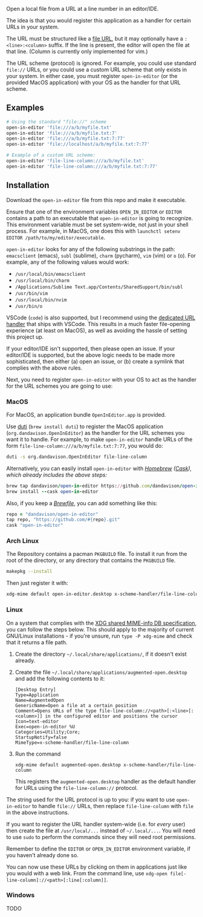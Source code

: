Open a local file from a URL at a line number in an editor/IDE.

The idea is that you would register this application as a handler for certain URLs in your system.

The URL must be structured like a [file URL](https://en.wikipedia.org/wiki/File_URI_scheme), but it may optionally have a `:<line>:<column>` suffix. If the line is present, the editor will open the file at that line. (Column is currently only implemented for vim.)

The URL scheme (protocol) is ignored. For example, you could use standard `file://` URLs, or you could use a custom URL scheme that only exists in your system. In either case, you must register `open-in-editor` (or the provided MacOS application) with your OS as the handler for that URL scheme.

## Examples

```bash
# Using the standard "file://" scheme
open-in-editor 'file:///a/b/myfile.txt'
open-in-editor 'file:///a/b/myfile.txt:7'
open-in-editor 'file:///a/b/myfile.txt:7:77'
open-in-editor 'file://localhost/a/b/myfile.txt:7:77'

# Example of a custom URL scheme:
open-in-editor 'file-line-column:///a/b/myfile.txt'
open-in-editor 'file-line-column:///a/b/myfile.txt:7:77'
```


## Installation

Download the `open-in-editor` file from this repo and make it executable.

Ensure that one of the environment variables `OPEN_IN_EDITOR` or `EDITOR` contains a path to an executable that `open-in-editor` is going to recognize. This environment variable must be set system-wide, not just in your shell process. For example, in MacOS, one does this with `launchctl setenv EDITOR /path/to/my/editor/executable`.

`open-in-editor` looks for any of the following substrings in the path: `emacsclient` (emacs), `subl` (sublime), `charm` (pycharm), `vim` (vim) or `o` (o). For example, any of the following values would work:

- `/usr/local/bin/emacsclient`
- `/usr/local/bin/charm`
- `/Applications/Sublime Text.app/Contents/SharedSupport/bin/subl`
- `/usr/bin/vim`
- `/usr/local/bin/nvim`
- `/usr/bin/o`

VSCode (`code`) is also supported, but I recommend using the [dedicated URL handler](https://code.visualstudio.com/docs/editor/command-line#_opening-vs-code-with-urls) that ships with VSCode. This results in a much faster file-opening experience (at least on MacOS), as well as avoiding the hassle of setting this project up.

If your editor/IDE isn't supported, then please open an issue. If your editor/IDE is supported, but the above logic needs to be made more sophisticated, then either (a) open an issue, or (b) create a symlink that complies with the above rules.

Next, you need to register `open-in-editor` with your OS to act as the handler for the URL schemes you are going to use:

### MacOS

For MacOS, an application bundle `OpenInEditor.app` is provided.

Use [duti](https://github.com/moretension/duti) (`brew install duti`) to register the MacOS application (`org.dandavison.OpenInEditor`) as the handler for the URL schemes you want it to handle. For example, to make `open-in-editor` handle URLs of the form `file-line-column:///a/b/myfile.txt:7:77`, you would do:

```bash
duti -s org.dandavison.OpenInEditor file-line-column
```

Alternatively, you can easily install `open-in-editor` with _[Homebrew](https://brew.sh) ([Cask](https://docs.brew.sh/Cask-Cookbook)), which already includes the above steps:_
```rb
brew tap dandavison/open-in-editor https://github.com/dandavison/open-in-editor.git
brew install --cask open-in-editor
```

Also, if you keep a [_Brewfile_](https://github.com/Homebrew/homebrew-bundle#usage), you can add something like this:
```rb
repo = "dandavison/open-in-editor"
tap repo, "https://github.com/#{repo}.git"
cask "open-in-editor"
```

### Arch Linux

The Repository contains a pacman ``PKGBUILD`` file. To install it run from the root of the directory, or any directory that contains the ``PKGBUILD`` file.

```sh
makepkg --install
```

Then just register it with:

```sh
xdg-mime default open-in-editor.desktop x-scheme-handler/file-line-column
```

### Linux

On a system that complies with the [XDG shared MIME-info DB specification](https://specifications.freedesktop.org/shared-mime-info-spec/shared-mime-info-spec-latest.html#idm140625828587776), you can follow the steps below. This should apply to the majority of current GNU/Linux installations - if you're unsure, run `type -P xdg-mime` and check that it returns a file path.

1. Create the directory `~/.local/share/applications/`, if it doesn't exist already.

2. Create the file `~/.local/share/applications/augmented-open.desktop` and add the following contents to it:
   ```
   [Desktop Entry]
   Type=Application
   Name=AugmentedOpen
   GenericName=Open a file at a certain position
   Comment=Opens URLs of the type file-line-column://<path>[:<line>[:<column>]] in the configured editor and positions the cursor
   Icon=text-editor
   Exec=open-in-editor %U
   Categories=Utility;Core;
   StartupNotify=false
   MimeType=x-scheme-handler/file-line-column
   ```

3. Run the command
   ```
   xdg-mime default augmented-open.desktop x-scheme-handler/file-line-column
   ```
   This registers the `augmented-open.desktop` handler as the default handler for URLs using the `file-line-column://` protocol.

The string used for the URL protocol is up to you: if you want to use `open-in-editor` to handle `file://` URLs, then replace `file-line-column` with `file` in the above instructions.

If you want to register the URL handler system-wide (i.e. for _every_ user) then create the file at `/usr/local/...` instead of `~/.local/...`. You will need to use `sudo` to perform the commands since they will need root permissions.

Remember to define the `EDITOR` or `OPEN_IN_EDITOR` environment variable, if you haven't already done so.

You can now use these URLs by clicking on them in applications just like you would with a web link. From the command line, use `xdg-open file[-line-column]://<path>[:line[:column]]`.

### Windows
TODO

